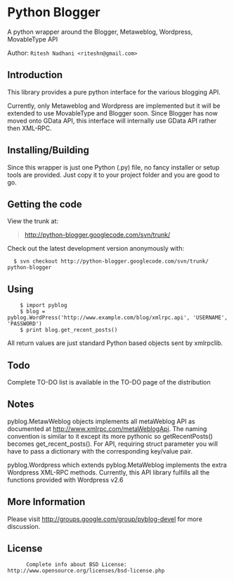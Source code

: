 # Python Blogger #

A python wrapper around the Blogger, Metaweblog, Wordpress, MovableType API

Author: `Ritesh Nadhani <riteshn@gmail.com>`

## Introduction ##

This library provides a pure python interface for the various blogging API.

Currently, only Metaweblog and Wordpress are implemented but it will be extended to use MovableType and Blogger soon. Since Blogger has now moved onto GData API, this interface will internally use GData API rather then XML-RPC.

## Installing/Building ##

Since this wrapper is just one Python (.py) file, no fancy installer or setup tools are provided. Just copy it to your project folder and you are good to go.

## Getting the code ##

View the trunk at:

> http://python-blogger.googlecode.com/svn/trunk/

Check out the latest development version anonymously with:

```
  $ svn checkout http://python-blogger.googlecode.com/svn/trunk/ python-blogger
```

## Using ##

```
	$ import pyblog
	$ blog = pyblog.WordPress('http://www.example.com/blog/xmlrpc.api', 'USERNAME', 'PASSWORD')
	$ print blog.get_recent_posts()
```

All return values are just standard Python based objects sent by xmlrpclib.

## Todo ##

Complete TO-DO list is available in the TO-DO page of the distribution

## Notes ##

pyblog.MetawWeblog objects implements all metaWeblog API as documented at http://www.xmlrpc.com/metaWeblogApi. The naming convention is similar to it except its more pythonic so getRecentPosts() becomes get\_recent\_posts(). For API, requiring struct parameter you will have to pass a dictionary with the corresponding key/value pair.

pyblog.Wordpress which extends pyblog.MetaWeblog implements the extra Wordpress XML-RPC methods. Currently, this API library fulfills all the functions provided with Wordpress v2.6

## More Information ##

Please visit http://groups.google.com/group/pyblog-devel for more discussion.

## License ##

```
      Complete info about BSD License: http://www.opensource.org/licenses/bsd-license.php
```
